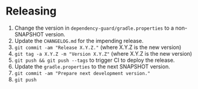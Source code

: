 Releasing
=========

1. Change the version in `dependency-guard/gradle.properties` to a non-SNAPSHOT version.
2. Update the `CHANGELOG.md` for the impending release.
3. `git commit -am "Release X.Y.Z."` (where X.Y.Z is the new version)
4. `git tag -a X.Y.Z -m "Version X.Y.Z"` (where X.Y.Z is the new version)
5. `git push && git push --tags` to trigger CI to deploy the release.
7. Update the `gradle.properties` to the next SNAPSHOT version.
8. `git commit -am "Prepare next development version."`
9. `git push`

